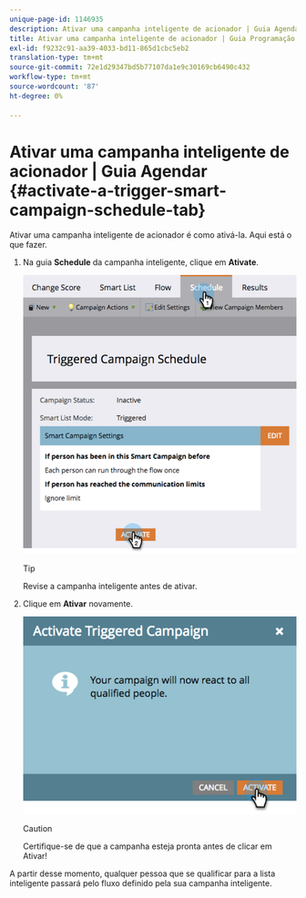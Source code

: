 ```yaml
---
unique-page-id: 1146935
description: Ativar uma campanha inteligente de acionador | Guia Agendamento - Documentos do Marketo - Documentação do produto
title: Ativar uma campanha inteligente de acionador | Guia Programação
exl-id: f9232c91-aa39-4033-bd11-865d1cbc5eb2
translation-type: tm+mt
source-git-commit: 72e1d29347bd5b77107da1e9c30169cb6490c432
workflow-type: tm+mt
source-wordcount: '87'
ht-degree: 0%

---
```


# Ativar uma campanha inteligente de acionador | Guia Agendar {#activate-a-trigger-smart-campaign-schedule-tab}

Ativar uma campanha inteligente de acionador é como ativá-la. Aqui está o que fazer.

1. Na guia **Schedule** da campanha inteligente, clique em **Ativate**.

   ![](assets/activateprogram-hands.png)

   >[!TIP]
   >
   >Revise a campanha inteligente antes de ativar.

1. Clique em **Ativar** novamente.

   ![](assets/activatecampaign-hand.png)

   >[!CAUTION]
   >
   >Certifique-se de que a campanha esteja pronta antes de clicar em Ativar!

A partir desse momento, qualquer pessoa que se qualificar para a lista inteligente passará pelo fluxo definido pela sua campanha inteligente.
